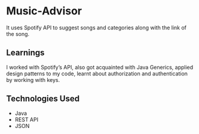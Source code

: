 # Music-Advisor
It uses Spotify API to suggest songs and categories along with the link of the song.

## Learnings
I worked with Spotify’s API, also got acquainted with Java Generics, applied design patterns to my code, learnt about authorization and authentication by working with keys.

## Technologies Used
- Java 
- REST API
- JSON
